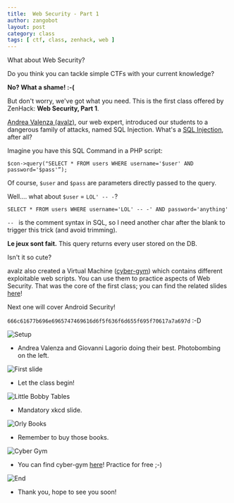 ```yaml
---
title:  Web Security - Part 1
author: zangobot
layout: post
category: class
tags: [ ctf, class, zenhack, web ]
---
```


What about Web Security?

Do you think you can tackle simple CTFs with your current knowledge?

**No? What a shame! :-(** 

But don't worry, we've got what you need.
This is the first class offered by ZenHack: **Web Security, Part 1**.

[Andrea Valenza (avalz)](https://csec.it/people/andrea_valenza), our web expert, introduced our students to a dangerous family of attacks, named SQL Injection.
What's a [SQL Injection](https://en.wikipedia.org/wiki/SQL_injection), after all?

Imagine you have this SQL Command in a PHP script:

```
$con->query("SELECT * FROM users WHERE username='$user' AND password='$pass'”);
```

Of course, `$user` and `$pass` are parameters directly passed to the query.

Well.... what about `$user` = `LOL' -- -`?
```
SELECT * FROM users WHERE username='LOL' -- -' AND password='anything'
```

`-- ` is the comment syntax in SQL, so I need another char after the blank to trigger this trick (and avoid trimming).

**Le jeux sont fait.** This query returns every user stored on the DB.

Isn't it so cute?

avalz also created a Virtual Machine ([cyber-gym](https://github.com/AvalZ/cyber-gym)) which contains different exploitable web scripts. You can use them to practice aspects of Web Security.
That was the core of the first class; you can find the related slides [here](https://docs.google.com/presentation/d/1L27fhQWU8Cz9VrfSrNn-SrMiBvcx7tlXa2m5ot4IXCM/edit#slide=id.g17b86672da_0_20)!

Next one will cover Android Security!

`666c61677b696e6965747469616d6f5f636f6d655f695f70617a7a697d` :-D

![Setup](/assets/blog_img/2017-11-17-web-part1/hard-work.jpg "... jobs done well")
* Andrea Valenza and Giovanni Lagorio doing their best. Photobombing on the left.

![First slide](/assets/blog_img/2017-11-17-web-part1/slide0.jpg "First slide")
* Let the class begin!

![Little Bobby Tables](/assets/blog_img/2017-11-17-web-part1/xkcd_injection.jpg "xkcd docet")
* Mandatory xkcd slide.

![Orly Books](/assets/blog_img/2017-11-17-web-part1/hints.jpg "Very useful books")
* Remember to buy those books.

![Cyber Gym](/assets/blog_img/2017-11-17-web-part1/cyber-gym.jpg "avalz's cyber-gym")
* You can find cyber-gym [here](https://github.com/AvalZ/cyber-gym)! Practice for free ;-)

![End](/assets/blog_img/2017-11-17-web-part1/audience.jpg "Thank you!")
* Thank you, hope to see you soon!
